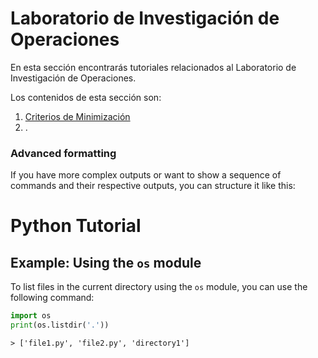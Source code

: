 # Laboratorio de Investigación de Operaciones

En esta sección encontrarás tutoriales relacionados al Laboratorio de Investigación de Operaciones.

Los contenidos de esta sección son:

1. [Criterios de Minimización](LabIO.md)
2. .

### Advanced formatting

If you have more complex outputs or want to show a sequence of commands and their respective outputs, you can structure it like this:

# Python Tutorial

## Example: Using the `os` module

To list files in the current directory using the `os` module, you can use the following command:

```python
import os
print(os.listdir('.'))
```

```
> ['file1.py', 'file2.py', 'directory1']
```
